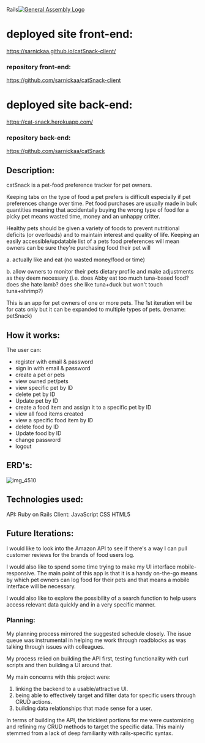Rails[![General Assembly Logo](https://camo.githubusercontent.com/1a91b05b8f4d44b5bbfb83abac2b0996d8e26c92/687474703a2f2f692e696d6775722e636f6d2f6b6538555354712e706e67)](https://generalassemb.ly/education/web-development-immersive)

# deployed site front-end:
https://sarnickaa.github.io/catSnack-client/

### repository front-end:
https://github.com/sarnickaa/catSnack-client

# deployed site back-end:
https://cat-snack.herokuapp.com/

### repository back-end:
https://github.com/sarnickaa/catSnack

## Description:

catSnack is a pet-food preference tracker for pet owners.

Keeping tabs on the type of food a pet prefers is difficult especially if pet preferences change over time. Pet food purchases are usually made in bulk quantities meaning that accidentally buying the wrong type of food for a picky pet means wasted time, money and an unhappy critter.

Healthy pets should be given a variety of foods to prevent nutritional deficits (or overloads) and to maintain interest and quality of life. Keeping an easily accessible/updatable list of a pets food preferences will mean owners can be sure they're purchasing food their pet will

 a. actually like and eat (no wasted money/food or time)

 b. allow owners to monitor their pets dietary profile and make adjustments as they deem necessary (i.e. does Abby eat too much tuna-based food? does she hate lamb? does she like tuna+duck but won't touch tuna+shrimp?)

This is an app for pet owners of one or more pets. The 1st iteration will be for cats only but it can be expanded to multiple types of pets. (rename: petSnack)

## How it works:

The user can:
- register with email & password
- sign in with email & password
- create a pet or pets
- view owned pet/pets
- view specific pet by ID
- delete pet by ID
- Update pet by ID
- create a food item and assign it to a specific pet by ID
- view all food items created
- view a specific food item by ID
- delete food by ID
- Update food by ID
- change password
- logout

## ERD's:
![img_4510](https://media.git.generalassemb.ly/user/11649/files/d5803762-8e5b-11e8-8de6-619fe50b3f02)

## Technologies used:

  API:    Ruby on Rails
  Client: JavaScript
          CSS
          HTML5

## Future Iterations:

I would like to look into the Amazon API to see if there's a way I can pull customer reviews for the brands of food users log.

I would also like to spend some time trying to make my UI interface mobile-responsive. The main point of this app is that it is a handy on-the-go means by which pet owners can log food for their pets and that means a mobile interface will be necessary.

I would also like to explore the possibility of a search function to help users access relevant data quickly and in a very specific manner.

### Planning:

My planning process mirrored the suggested schedule closely. The issue queue was instrumental in helping me work through roadblocks as was talking through issues with colleagues.

My process relied on building the API first, testing functionality with curl scripts and then building a UI around that.

My main concerns with this project were:
1. linking the backend to a usable/attractive UI.
2. being able to effectively target and filter data for specific users through CRUD actions.
3. building data relationships that made sense for a user.

In terms of building the API, the trickiest portions for me were customizing and refining my CRUD methods to target the specific data. This mainly stemmed from a lack of deep familiarity with rails-specific syntax.

